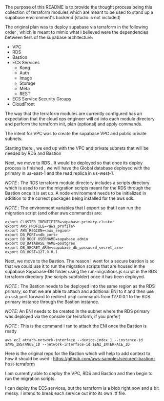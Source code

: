 The purpose of this README is to provide the thought process being this collection of terraform modules 
which are meant to be used to stand up a supabase environment's backend (studio is not included)

The original plan was to deploy supabase via terraform in the following order , which is meant
to mimic what I believed were the dependencies between tiers of the supabase architecture:

* VPC
* RDS
* Bastion
* ECS Services
  * Kong
  * Auth
  * Image
  * Storage
  * Meta
  * REST
* ECS Service Security Groups
* CloudFront


The way that the terraform modules are currently configured has an expectation that the cloud ops engineer
will cd into each module directory and perform the terraform init, plan (optional) and apply commands.

The intent for VPC was to create the supabase VPC and public private subnets.

Starting there , we end up with the VPC and private subnets that will be needed by RDS and Bastion

Next, we move to RDS . It would be deployed so that once its deploy process is finished , we will have
the Global database deployed with the primary in us-east-1 and the read replica in us-west-1.

*NOTE* : The RDS terraform module directory includes a scripts directory which is used to run the migration scripts
meant for the RDS through the Bastion once it is set up. A node environment needs to be initialized in addition to
the correct packages being installed for the aws sdk.

*NOTE* : The environment variables that I export so that I can run the migration script (and other aws commands) are:
```
export CLUSTER_IDENTIFIER=supabase-primary-cluster
export AWS_PROFILE=<aws_profile>
export AWS_REGION=<aws_region>
export DB_PORT=<db_port>
export DB_ROOT_USERNAME=supabase_admin
export DB_DATABASE_NAME=postgres
export DB_SECRET_ARN=<supabase_db_password_secret_arn>
export DB_HOST=127.0.0.1
```

Next, we move to the Bastion. The reason I went for a secure bastion is so that we could use it to 
run the migration scripts that are housed in the supabase Supabase-DB folder using the run-migrations.js script
in the RDS terraform directory (the scripts subfolder) once it has been deployed. 

*NOTE* : The Bastion needs to be
deployed into the same region as the RDS primary, so that we are able to attach and additional ENI to it and then 
use an ssh port forward to redirect psql commands from 127.0.0.1 to the RDS primary instance through the Bastion instance.

*NOTE*: An ENI needs to be created in the subnet where the RDS primary was deployed via the console (or terraform, if you prefer)

*NOTE* : This is the command I ran to attach the ENI once the Bastion is ready 
```
aws ec2 attach-network-interface --device-index 1 --instance-id $AWS_INSTANCE_ID --network-interface-id $ENI_INTERFACE_ID
```

Here is the original repo for the Bastion which will help to add context to how it should be used : https://github.com/aws-samples/secured-bastion-host-terraform

I am currently able to deploy the VPC, RDS and Bastion and then begin to run the migration scripts.

I can deploy the ECS services, but the terraform is a blob right now and a bit messy. I intend to break each service out into its own .tf file.
